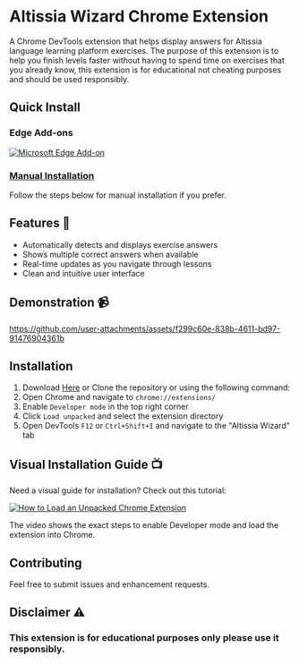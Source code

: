 # Altissia Wizard Chrome Extension

A Chrome DevTools extension that helps display answers for Altissia language learning platform exercises.
The purpose of this extension is to help you finish levels faster without having to spend time on exercises that you already know, this extension is for educational not cheating purposes and should be used responsibly.
    
## Quick Install

### Edge Add-ons
[![Microsoft Edge Add-on](https://get.microsoft.com/images/en-us%20dark.svg)](https://microsoftedge.microsoft.com/addons/detail/altissia-wizard/peagdpcjcjdopaapopnbecdaepijkojn)

### [Manual Installation](##-Installation)
Follow the steps below for manual installation if you prefer.
## Features 🚀

- Automatically detects and displays exercise answers
- Shows multiple correct answers when available
- Real-time updates as you navigate through lessons
- Clean and intuitive user interface

## Demonstration 📹

https://github.com/user-attachments/assets/f299c60e-838b-4611-bd97-91476904361b


## Installation

1. Download [Here](https://github.com/h4fide/Altissia-Wizard/releases/download/v1.0.2/Altissia-Wizard_v1.0.2.zip) or Clone the repository or using the following command:
2. Open Chrome and navigate to `chrome://extensions/`
3. Enable `Developer mode` in the top right corner
4. Click `Load unpacked` and select the extension directory
5. Open DevTools `F12` or `Ctrl+Shift+I` and navigate to the "Altissia Wizard" tab

## Visual Installation Guide 📺

Need a visual guide for installation? Check out this tutorial:

[![How to Load an Unpacked Chrome Extension](https://img.youtube.com/vi/xiT8c8M1OIw/0.jpg)](https://youtu.be/xiT8c8M1OIw?t=73)

The video shows the exact steps to enable Developer mode and load the extension into Chrome.

## Contributing

Feel free to submit issues and enhancement requests.

## Disclaimer ⚠️

### This extension is for educational purposes only please use it responsibly.
